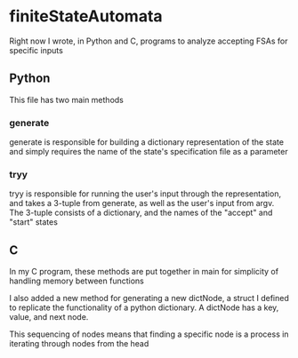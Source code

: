 # finiteStateAutomata
Right now I wrote, in Python and C, programs to analyze accepting FSAs for specific inputs 

## Python

This file has two main methods

### generate
generate is responsible for building a dictionary representation of the state and simply requires the name of the state's specification file as a parameter

### tryy
tryy is responsible for running the user's input through the representation, and takes a 3-tuple from generate, as well as the user's input from argv. The 3-tuple consists of a dictionary, and the names of the "accept" and "start" states

## C
In my C program, these methods are put together in main for simplicity of handling memory between functions

I also added a new method for generating a new dictNode,  a struct I defined to replicate the functionality of a python dictionary. A dictNode has a key, value, and next node.

This sequencing of nodes means that finding a specific node is a process in iterating through nodes from the head

